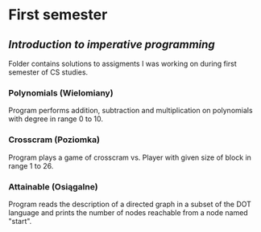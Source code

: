 # First semester

## ***Introduction to imperative programming***
Folder contains solutions to assigments I was working on during first semester of CS studies.

### Polynomials (Wielomiany)

Program performs addition, subtraction and multiplication on polynomials with degree in range 0 to 10.

### Crosscram (Poziomka)

Program plays a game of crosscram vs. Player with given size of block in range 1 to 26.

### Attainable (Osiągalne)

Program reads the description of a directed graph in a subset of the DOT language and prints the number of nodes reachable from a node named "start".
